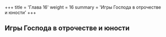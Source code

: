 +++
title = 'Глава 16'
weight = 16
summary = 'Игры Господа в отрочестве и юности'
+++
## Игры Господа в отрочестве и юности